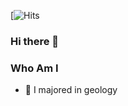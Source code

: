 [![Hits](https://hits.seeyoufarm.com/api/count/incr/badge.svg?url=https%3A%2F%2Fgithub.com%2FJanghunKang&count_bg=%23BEEB9C&title_bg=%23FBAEAE&icon=&icon_color=%23E7E7E7&title=hits&edge_flat=false)
### Hi there 👋

### Who Am I
* &#128296; I majored in geology

<!--
**JanghunKang/JanghunKang** is a ✨ _special_ ✨ repository because its `README.md` (this file) appears on your GitHub profile.

Here are some ideas to get you started:

- 🔭 I’m currently working on ...
- 🌱 I’m currently learning ...
- 👯 I’m looking to collaborate on ...
- 🤔 I’m looking for help with ...
- 💬 Ask me about ...
- 📫 How to reach me: ...
- 😄 Pronouns: ...
- ⚡ Fun fact: ...
-->
